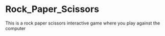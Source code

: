 # Rock_Paper_Scissors

This is a rock paper scissors interactive game where you play against the computer
